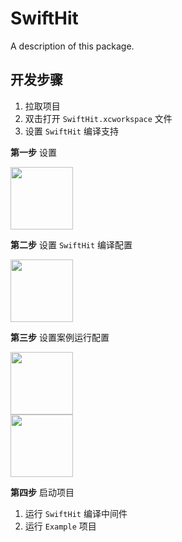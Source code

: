 # SwiftHit

A description of this package.

## 开发步骤
1. 拉取项目
2. 双击打开 `SwiftHit.xcworkspace` 文件
3. 设置 `SwiftHit` 编译支持

**第一步** 设置

<img src="http://cdn.hocgin.top/file/nwVvt6.png" height="100">

**第二步** 设置 `SwiftHit` 编译配置

<img src="http://cdn.hocgin.top/file/rc65a1.png" height="100">

**第三步** 设置案例运行配置

<img src="http://cdn.hocgin.top/file/fHA1gU.png" height="100"><br/>
<img src="http://cdn.hocgin.top/file/LnTbVU.png" height="100">

**第四步** 启动项目
1. 运行 `SwiftHit` 编译中间件
2. 运行 `Example` 项目

